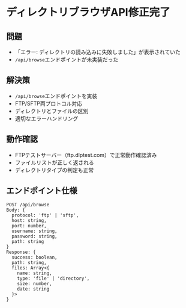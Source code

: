 # ディレクトリブラウザAPI修正完了

## 問題
- 「エラー: ディレクトリの読み込みに失敗しました」が表示されていた
- `/api/browse`エンドポイントが未実装だった

## 解決策
- `/api/browse`エンドポイントを実装
- FTP/SFTP両プロトコル対応
- ディレクトリとファイルの区別
- 適切なエラーハンドリング

## 動作確認
- FTPテストサーバー（ftp.dlptest.com）で正常動作確認済み
- ファイルリストが正しく返される
- ディレクトリタイプの判定も正常

## エンドポイント仕様
```
POST /api/browse
Body: {
  protocol: 'ftp' | 'sftp',
  host: string,
  port: number,
  username: string,
  password: string,
  path: string
}
Response: {
  success: boolean,
  path: string,
  files: Array<{
    name: string,
    type: 'file' | 'directory',
    size: number,
    date: string
  }>
}
```